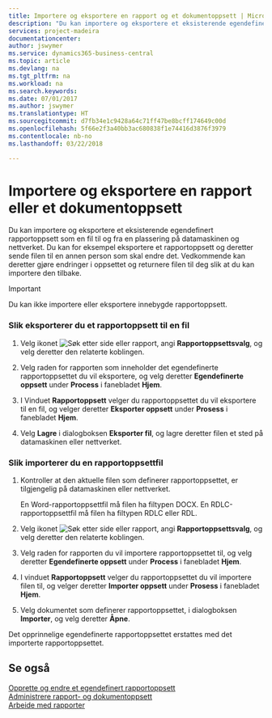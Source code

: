 ```yaml
---
title: Importere og eksportere en rapport og et dokumentoppsett | Microsoft-dokumentasjon
description: "Du kan importere og eksportere et eksisterende egendefinert rapportoppsett som en fil til og fra en plassering på datamaskinen og nettverket."
services: project-madeira
documentationcenter: 
author: jswymer
ms.service: dynamics365-business-central
ms.topic: article
ms.devlang: na
ms.tgt_pltfrm: na
ms.workload: na
ms.search.keywords: 
ms.date: 07/01/2017
ms.author: jswymer
ms.translationtype: HT
ms.sourcegitcommit: d7fb34e1c9428a64c71ff47be8bcff174649c00d
ms.openlocfilehash: 5f66e2f3a40bb3ac680838f1e74416d3876f3979
ms.contentlocale: nb-no
ms.lasthandoff: 03/22/2018

---
```

# <a name="import-and-export-a-report-or-document-layout"></a>Importere og eksportere en rapport eller et dokumentoppsett
Du kan importere og eksportere et eksisterende egendefinert rapportoppsett som en fil til og fra en plassering på datamaskinen og nettverket. Du kan for eksempel eksportere et rapportoppsett og deretter sende filen til en annen person som skal endre det. Vedkommende kan deretter gjøre endringer i oppsettet og returnere filen til deg slik at du kan importere den tilbake.  
  
> [!IMPORTANT]  
>  Du kan ikke importere eller eksportere innebygde rapportoppsett.  
  
### <a name="to-export-a-report-layout-to-a-file"></a>Slik eksporterer du et rapportoppsett til en fil  
  
1.  Velg ikonet ![Søk etter side eller rapport](media/ui-search/search_small.png "Søk etter side eller rapport"), angi **Rapportoppsettsvalg**, og velg deretter den relaterte koblingen.  
  
2.  Velg raden for rapporten som inneholder det egendefinerte rapportoppsettet du vil eksportere, og velg deretter **Egendefinerte oppsett** under **Process** i fanebladet **Hjem**.  
  
3.  I Vinduet **Rapportoppsett** velger du rapportoppsettet du vil eksportere til en fil, og velger deretter **Eksporter oppsett** under **Prosess** i fanebladet **Hjem**.  
  
4.  Velg **Lagre** i dialogboksen **Eksporter fil**, og lagre deretter filen et sted på datamaskinen eller nettverket.  
  
### <a name="to-import-a-report-layout-file"></a>Slik importerer du en rapportoppsettfil  
  
1.  Kontroller at den aktuelle filen som definerer rapportoppsettet, er tilgjengelig på datamaskinen eller nettverket.  
  
     En Word-rapportoppsettfil må filen ha filtypen DOCX. En RDLC-rapportoppsettfil må filen ha filtypen RDLC eller RDL.  
  
2.  Velg ikonet ![Søk etter side eller rapport](media/ui-search/search_small.png "Søk etter side eller rapport"), angi **Rapportoppsettsvalg**, og velg deretter den relaterte koblingen.  
  
3.  Velg raden for rapporten du vil importere rapportoppsettet til, og velg deretter **Egendefinerte oppsett** under **Process** i fanebladet **Hjem**.  
  
4.  I vinduet **Rapportoppsett** velger du rapportoppsettet du vil importere filen til, og velger deretter **Importer oppsett** under **Prosess** i fanebladet **Hjem**.  
  
5.  Velg dokumentet som definerer rapportoppsettet, i dialogboksen **Importer**, og velg deretter **Åpne**.  
  
 Det opprinnelige egendefinerte rapportoppsettet erstattes med det importerte rapportoppsettet.  
  
## <a name="see-also"></a>Se også  
 [Opprette og endre et egendefinert rapportoppsett](ui-how-create-custom-report-layout.md)   
 [Administrere rapport- og dokumentoppsett](ui-manage-report-layouts.md)  
 [Arbeide med rapporter](ui-work-report.md)    
